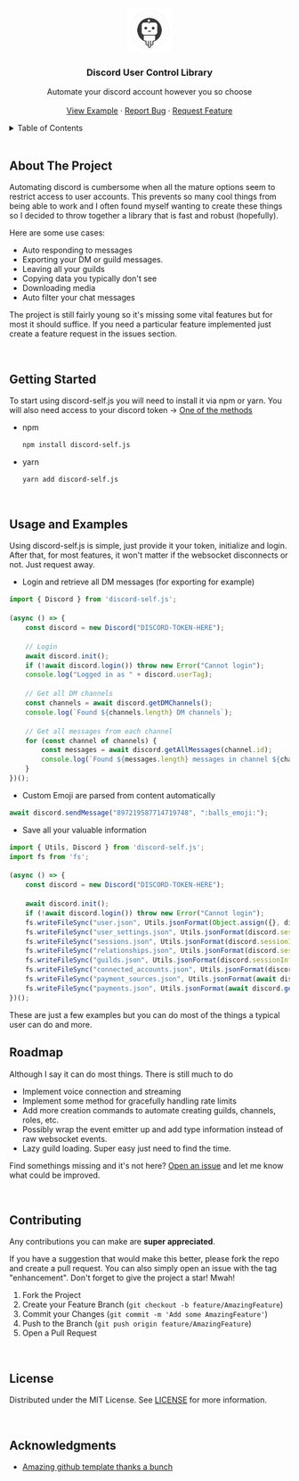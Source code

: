 <a name="readme-top"></a>


<!-- PROJECT LOGO -->
<br />
<div align="center">
  <img src="images/lib-logo.png" alt="Logo" width="80" height="80">

  <h3 align="center">Discord User Control Library</h3>

  <p align="center">
    Automate your discord account however you so choose
    <br />
    <br />
    <a href="https://github.com/bonezone2001/discord-self.js/blob/main/example.ts">View Example</a>
    ·
    <a href="https://github.com/bonezone2001/discord-self.js/issues">Report Bug</a>
    ·
    <a href="https://github.com/bonezone2001/discord-self.js/issues">Request Feature</a>
  </p>
</div>



<!-- TABLE OF CONTENTS -->
<details>
  <summary>Table of Contents</summary>
  <ol>
    <li><a href="#about-the-project">About The Project</a></li>
    <li><a href="#getting-started">Getting Started</a></li>
    <li><a href="#usage-and-examples">Usage and Examples</a></li>
    <li><a href="#roadmap">Roadmap</a></li>
    <li><a href="#contributing">Contributing</a></li>
    <li><a href="#license">License</a></li>
    <li><a href="#acknowledgments">Acknowledgments</a></li>
  </ol>
</details>

<br>

<!-- ABOUT THE PROJECT -->
## About The Project

Automating discord is cumbersome when all the mature options seem to restrict access to user accounts. This prevents so many cool things from being able to work and I often found myself wanting to create these things so I decided to throw together a library that is fast and robust (hopefully).

Here are some use cases:
* Auto responding to messages
* Exporting your DM or guild messages.
* Leaving all your guilds
* Copying data you typically don't see
* Downloading media
* Auto filter your chat messages

The project is still fairly young so it's missing some vital features but for most it should suffice. If you need a particular feature implemented just create a feature request in the issues section.

<br>

<!-- GETTING STARTED -->
## Getting Started

To start using discord-self.js you will need to install it via npm or yarn. You will also need access to your discord token -> [One of the methods](https://www.youtube.com/watch?v=i658UNXNRJQ)

* npm
  ```sh
  npm install discord-self.js
  ```
* yarn
  ```sh
  yarn add discord-self.js
  ```

<br>

<!-- USAGE EXAMPLES -->
## Usage and Examples

Using discord-self.js is simple, just provide it your token, initialize and login. After that, for most features, it won't matter if the websocket disconnects or not. Just request away.

* Login and retrieve all DM messages (for exporting for example)
```ts
import { Discord } from 'discord-self.js';

(async () => {
    const discord = new Discord("DISCORD-TOKEN-HERE");

    // Login
    await discord.init();
    if (!await discord.login()) throw new Error("Cannot login");
    console.log("Logged in as " + discord.userTag);

    // Get all DM channels
    const channels = await discord.getDMChannels();
    console.log(`Found ${channels.length} DM channels`);

    // Get all messages from each channel
    for (const channel of channels) {
        const messages = await discord.getAllMessages(channel.id);
        console.log(`Found ${messages.length} messages in channel ${channel.id}`);
    }
})();
```

* Custom Emoji are parsed from content automatically
```ts
await discord.sendMessage("897219587714719748", ":balls_emoji:");
```

* Save all your valuable information
```ts
import { Utils, Discord } from 'discord-self.js';
import fs from 'fs';

(async () => {
    const discord = new Discord("DISCORD-TOKEN-HERE");

    await discord.init();
    if (!await discord.login()) throw new Error("Cannot login");
    fs.writeFileSync("user.json", Utils.jsonFormat(Object.assign({}, discord.sessionInfo.user, { country_code: discord.sessionInfo.country_code })));
    fs.writeFileSync("user_settings.json", Utils.jsonFormat(discord.sessionInfo.user_settings));
    fs.writeFileSync("sessions.json", Utils.jsonFormat(discord.sessionInfo.sessions));
    fs.writeFileSync("relationships.json", Utils.jsonFormat(discord.sessionInfo.relationships));
    fs.writeFileSync("guilds.json", Utils.jsonFormat(discord.sessionInfo.guilds));
    fs.writeFileSync("connected_accounts.json", Utils.jsonFormat(discord.sessionInfo.connected_accounts));
    fs.writeFileSync("payment_sources.json", Utils.jsonFormat(await discord.getPaymentSources()));
    fs.writeFileSync("payments.json", Utils.jsonFormat(await discord.getPayments()));
})();
```
These are just a few examples but you can do most of the things a typical user can do and more.

<!-- ROADMAP -->
## Roadmap
Although I say it can do most things. There is still much to do
- Implement voice connection and streaming
- Implement some method for gracefully handling rate limits
- Add more creation commands to automate creating guilds, channels, roles, etc.
- Possibly wrap the event emitter up and add type information instead of raw websocket events.
- Lazy guild loading. Super easy just need to find the time.

Find somethings missing and it's not here? [Open an issue](https://github.com/othneildrew/Best-README-Template/issues) and let me know what could be improved.

<br>



<!-- CONTRIBUTING -->
## Contributing

Any contributions you can make are **super appreciated**.

If you have a suggestion that would make this better, please fork the repo and create a pull request. You can also simply open an issue with the tag "enhancement".
Don't forget to give the project a star! Mwah!

1. Fork the Project
2. Create your Feature Branch (`git checkout -b feature/AmazingFeature`)
3. Commit your Changes (`git commit -m 'Add some AmazingFeature'`)
4. Push to the Branch (`git push origin feature/AmazingFeature`)
5. Open a Pull Request

<br>


<!-- LICENSE -->
## License

Distributed under the MIT License. See [LICENSE](https://github.com/bonezone2001/discord-self.js/blob/main/LICENSE) for more information.

<br>

<!-- ACKNOWLEDGMENTS -->
## Acknowledgments

* [Amazing github template thanks a bunch](https://github.com/othneildrew/Best-README-Template)
